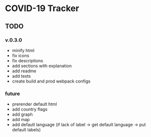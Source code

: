 # COVID-19 Tracker
## TODO
### v.0.3.0
- minify html
- fix icons
- fix descriptions
- add sections with explanation
- add readme
- add tests
- create build and prod webpack configs
### future
- prerender default html
- add country flags
- add graph
- add map
- add default language (if lack of label -> get default language -> put default labels)
